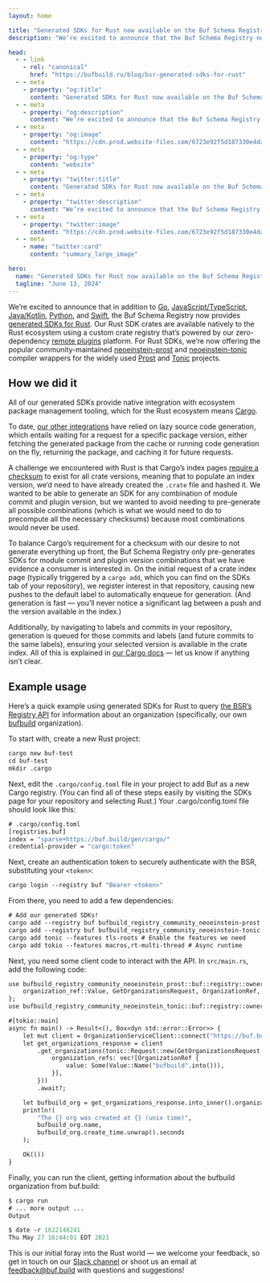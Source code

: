 ```yaml
---
layout: home

title: "Generated SDKs for Rust now available on the Buf Schema Registry"
description: "We’re excited to announce that the Buf Schema Registry now supports generated SDKs for Rust. Our Rust SDK crates are available natively to the Rust ecosystem using a custom crate registry that’s powered by our zero-dependency remote plugins platform."

head:
  - - link
    - rel: "canonical"
      href: "https://bufbuild.ru/blog/bsr-generated-sdks-for-rust"
  - - meta
    - property: "og:title"
      content: "Generated SDKs for Rust now available on the Buf Schema Registry"
  - - meta
    - property: "og:description"
      content: "We’re excited to announce that the Buf Schema Registry now supports generated SDKs for Rust. Our Rust SDK crates are available natively to the Rust ecosystem using a custom crate registry that’s powered by our zero-dependency remote plugins platform."
  - - meta
    - property: "og:image"
      content: "https://cdn.prod.website-files.com/6723e92f5d187330e4da8144/674fa998a569ef00d761d24f_Rust%20SDKs.png"
  - - meta
    - property: "og:type"
      content: "website"
  - - meta
    - property: "twitter:title"
      content: "Generated SDKs for Rust now available on the Buf Schema Registry"
  - - meta
    - property: "twitter:description"
      content: "We’re excited to announce that the Buf Schema Registry now supports generated SDKs for Rust. Our Rust SDK crates are available natively to the Rust ecosystem using a custom crate registry that’s powered by our zero-dependency remote plugins platform."
  - - meta
    - property: "twitter:image"
      content: "https://cdn.prod.website-files.com/6723e92f5d187330e4da8144/674fa998a569ef00d761d24f_Rust%20SDKs.png"
  - - meta
    - name: "twitter:card"
      content: "summary_large_image"

hero:
  name: "Generated SDKs for Rust now available on the Buf Schema Registry"
  tagline: "June 13, 2024"
---
```


We’re excited to announce that in addition to [Go](/docs/bsr/generated-sdks/go/index.md), [JavaScript/TypeScript](/docs/bsr/generated-sdks/npm/index.md), [Java/Kotlin](/docs/bsr/generated-sdks/maven/index.md), [Python](/docs/bsr/generated-sdks/python/index.md), and [Swift](/docs/bsr/generated-sdks/swift/index.md), the Buf Schema Registry now provides [generated SDKs for Rust](/docs/bsr/generated-sdks/cargo/index.md). Our Rust SDK crates are available natively to the Rust ecosystem using a custom crate registry that’s powered by our zero-dependency [remote plugins](https://buf.build/plugins) platform. For Rust SDKs, we’re now offering the popular community-maintained [neoeinstein-prost](https://buf.build/community/neoeinstein-prost) and [neoeinstein-tonic](https://buf.build/community/neoeinstein-tonic) compiler wrappers for the widely used [Prost](https://github.com/tokio-rs/prost) and [Tonic](https://github.com/hyperium/tonic) projects.

## How we did it

All of our generated SDKs provide native integration with ecosystem package management tooling, which for the Rust ecosystem means [Cargo](https://crates.io/).

To date, [our other integrations](/docs/bsr/generated-sdks/overview/index.md) have relied on lazy source code generation, which entails waiting for a request for a specific package version, either fetching the generated package from the cache or running code generation on the fly, returning the package, and caching it for future requests.

A challenge we encountered with Rust is that Cargo’s index pages [require a checksum](https://doc.rust-lang.org/cargo/reference/registry-index.html#json-schema) to exist for all crate versions, meaning that to populate an index version, we’d need to have already created the `.crate` file and hashed it. We wanted to be able to generate an SDK for any combination of module commit and plugin version, but we wanted to avoid needing to pre-generate all possible combinations (which is what we would need to do to precompute all the necessary checksums) because most combinations would never be used.

To balance Cargo’s requirement for a checksum with our desire to not generate everything up front, the Buf Schema Registry only pre-generates SDKs for module commit and plugin version combinations that we have evidence a consumer is interested in. On the initial request of a crate index page (typically triggered by a `cargo add`, which you can find on the SDKs tab of your repository), we register interest in that repository, causing new pushes to the default label to automatically enqueue for generation. (And generation is fast — you’ll never notice a significant lag between a push and the version available in the index.)

Additionally, by navigating to labels and commits in your repository, generation is queued for those commits and labels (and future commits to the same labels), ensuring your selected version is available in the crate index. All of this is explained in [our Cargo docs](/docs/bsr/generated-sdks/cargo/index.md) — let us know if anything isn’t clear.

## Example usage

Here’s a quick example using generated SDKs for Rust to query [the BSR’s Registry API](https://buf.build/bufbuild/registry) for information about an organization (specifically, our own [bufbuild](https://buf.build/bufbuild) organization).

To start with, create a new Rust project:

```protobuf
cargo new buf-test
cd buf-test
mkdir .cargo
```

Next, edit the `.cargo/config.toml` file in your project to add Buf as a new Cargo registry. (You can find all of these steps easily by visiting the SDKs page for your repository and selecting Rust.) Your .cargo/config.toml file should look like this:

```protobuf
# .cargo/config.toml
[registries.buf]
index = "sparse+https://buf.build/gen/cargo/"
credential-provider = "cargo:token"
```

Next, create an authentication token to securely authenticate with the BSR, substituting your `<token>`:

```protobuf
cargo login --registry buf "Bearer <token>"
```

From there, you need to add a few dependencies:

```protobuf
# Add our generated SDKs!
cargo add --registry buf bufbuild_registry_community_neoeinstein-prost
cargo add --registry buf bufbuild_registry_community_neoeinstein-tonic
cargo add tonic --features tls-roots # Enable the features we need
cargo add tokio --features macros,rt-multi-thread # Async runtime
```

Next, you need some client code to interact with the API. In `src/main.rs`, add the following code:

```protobuf
use bufbuild_registry_community_neoeinstein_prost::buf::registry::owner::v1::{
    organization_ref::Value, GetOrganizationsRequest, OrganizationRef,
};
use bufbuild_registry_community_neoeinstein_tonic::buf::registry::owner::v1::tonic::organization_service_client::OrganizationServiceClient;

#[tokio::main]
async fn main() -> Result<(), Box<dyn std::error::Error>> {
    let mut client = OrganizationServiceClient::connect("https://buf.build").await?;
    let get_organizations_response = client
        .get_organizations(tonic::Request::new(GetOrganizationsRequest {
            organization_refs: vec![OrganizationRef {
                value: Some(Value::Name("bufbuild".into())),
            }],
        }))
        .await?;

    let bufbuild_org = get_organizations_response.into_inner().organizations[0].to_owned();
    println!(
        "The {} org was created at {} (unix time)",
        bufbuild_org.name,
        bufbuild_org.create_time.unwrap().seconds
    );

    Ok(())
}
```

Finally, you can run the client, getting information about the bufbuild organization from buf.build:

```protobuf
$ cargo run
# ... more output ...
Output

$ date -r 1622148241
Thu May 27 16:44:01 EDT 2021
```

This is our initial foray into the Rust world — we welcome your feedback, so get in touch on our [Slack channel](https://buf.build/b/slack) or shoot us an email at [feedback@buf.build](mailto:feedback@buf.build) with questions and suggestions!

‍
